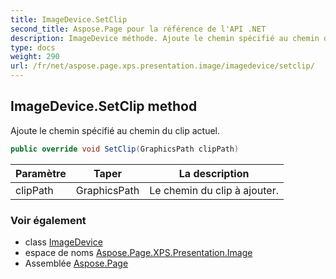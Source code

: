 ```yaml
---
title: ImageDevice.SetClip
second_title: Aspose.Page pour la référence de l'API .NET
description: ImageDevice méthode. Ajoute le chemin spécifié au chemin du clip actuel.
type: docs
weight: 290
url: /fr/net/aspose.page.xps.presentation.image/imagedevice/setclip/
---
```

## ImageDevice.SetClip method

Ajoute le chemin spécifié au chemin du clip actuel.

```csharp
public override void SetClip(GraphicsPath clipPath)
```

| Paramètre | Taper | La description |
| --- | --- | --- |
| clipPath | GraphicsPath | Le chemin du clip à ajouter. |

### Voir également

* class [ImageDevice](../)
* espace de noms [Aspose.Page.XPS.Presentation.Image](../../imagedevice/)
* Assemblée [Aspose.Page](../../../)


